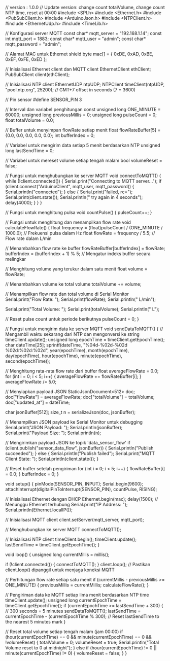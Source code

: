 // version : 1.0.0
// Update version: change count totalVolume, change count NTP time, reset at 00:00
#include <SPI.h>
#include <Ethernet.h>
#include <PubSubClient.h>
#include <ArduinoJson.h>
#include <NTPClient.h>
#include <EthernetUdp.h>
#include <TimeLib.h>

// Konfigurasi server MQTT
const char* mqtt_server = "192.168.1.14";
const int mqtt_port = 1883;
const char* mqtt_user = "admin";
const char* mqtt_password = "admin";

// Alamat MAC untuk Ethernet shield
byte mac[] = { 0xDE, 0xAD, 0xBE, 0xEF, 0xFE, 0xED };

// Inisialisasi Ethernet client dan MQTT client
EthernetClient ethClient;
PubSubClient client(ethClient);

// Inisialisasi NTP client
EthernetUDP ntpUDP;
NTPClient timeClient(ntpUDP, "pool.ntp.org", 25200); // GMT+7 offset in seconds (7 * 3600)

// Pin sensor
#define SENSOR_PIN 3

// Interval dan variabel penghitungan
const unsigned long ONE_MINUTE = 60000;
unsigned long previousMillis = 0;
unsigned long pulseCount = 0;
float totalVolume = 0.0;

// Buffer untuk menyimpan flowRate setiap menit
float flowRateBuffer[5] = {0.0, 0.0, 0.0, 0.0, 0.0};
int bufferIndex = 0;

// Variabel untuk mengirim data setiap 5 menit berdasarkan NTP
unsigned long lastSendTime = 0;

// Variabel untuk mereset volume setiap tengah malam
bool volumeReset = false;

// Fungsi untuk menghubungkan ke server MQTT
void connectToMQTT() {
  while (!client.connected()) {
    Serial.print("Connecting to MQTT server...");
    if (client.connect("ArduinoClient", mqtt_user, mqtt_password)) {
      Serial.println("connected");
    } else {
      Serial.print("failed, rc=");
      Serial.print(client.state());
      Serial.println(" try again in 4 seconds");
      delay(4000);
    }
  }
}

// Fungsi untuk menghitung pulsa
void countPulse() {
  pulseCount++;
}

// Fungsi untuk menghitung dan menampilkan flow rate
void calculateFlowRate() {
  float frequency = (float)pulseCount / (ONE_MINUTE / 1000.0); // Frekuensi pulsa dalam Hz
  float flowRate = frequency / 5.5; // Flow rate dalam L/min

  // Menambahkan flow rate ke buffer
  flowRateBuffer[bufferIndex] = flowRate;
  bufferIndex = (bufferIndex + 1) % 5; // Mengatur indeks buffer secara melingkar

  // Menghitung volume yang terukur dalam satu menit
  float volume = flowRate;

  // Menambahkan volume ke total volume
  totalVolume += volume;

  // Menampilkan flow rate dan total volume di Serial Monitor
  Serial.print("Flow Rate: ");
  Serial.print(flowRate);
  Serial.println(" L/min");

  Serial.print("Total Volume: ");
  Serial.print(totalVolume);
  Serial.println(" L");

  // Reset pulse count untuk periode berikutnya
  pulseCount = 0;
}

// Fungsi untuk mengirim data ke server MQTT
void sendDataToMQTT() {
  // Mengambil waktu sekarang dari NTP dan mengonversi ke string
  timeClient.update();
  unsigned long epochTime = timeClient.getEpochTime();
  char dateTime[25];
  sprintf(dateTime, "%04d-%02d-%02d %02d:%02d:%02d", year(epochTime), month(epochTime), day(epochTime), hour(epochTime), minute(epochTime), second(epochTime));

  // Menghitung rata-rata flow rate dari buffer
  float averageFlowRate = 0.0;
  for (int i = 0; i < 5; i++) {
    averageFlowRate += flowRateBuffer[i];
  }
  averageFlowRate /= 5.0;

  // Menyiapkan payload JSON
  StaticJsonDocument<512> doc;
  doc["flowRate"] = averageFlowRate;
  doc["totalVolume"] = totalVolume;
  doc["updated_at"] = dateTime;

  char jsonBuffer[512];
  size_t n = serializeJson(doc, jsonBuffer);

  // Menampilkan JSON payload ke Serial Monitor untuk debugging
  Serial.print("JSON Payload: ");
  Serial.println(jsonBuffer);
  Serial.print("Payload Size: ");
  Serial.println(n);

  // Mengirimkan payload JSON ke topik 'data_sensor_flow'
  if (client.publish("sensor_data_flow", jsonBuffer)) {
    Serial.println("Publish succeeded");
  } else {
    Serial.println("Publish failed");
    Serial.print("MQTT Client State: ");
    Serial.println(client.state());
  }

  // Reset buffer setelah pengiriman
  for (int i = 0; i < 5; i++) {
    flowRateBuffer[i] = 0.0;
  }
  bufferIndex = 0;
}

void setup() {
  pinMode(SENSOR_PIN, INPUT);
  Serial.begin(9600);
  attachInterrupt(digitalPinToInterrupt(SENSOR_PIN), countPulse, RISING);

  // Inisialisasi Ethernet dengan DHCP
  Ethernet.begin(mac);
  delay(1500); // Menunggu Ethernet terhubung
  Serial.print("IP Address: ");
  Serial.println(Ethernet.localIP());

  // Inisialisasi MQTT client
  client.setServer(mqtt_server, mqtt_port);

  // Menghubungkan ke server MQTT
  connectToMQTT();

  // Inisialisasi NTP client
  timeClient.begin();
  timeClient.update();
  lastSendTime = timeClient.getEpochTime();
}

void loop() {
  unsigned long currentMillis = millis();

  if (!client.connected()) {
    connectToMQTT();
  }
  client.loop();  // Pastikan client.loop() dipanggil untuk menjaga koneksi MQTT

  // Perhitungan flow rate setiap satu menit
  if (currentMillis - previousMillis >= ONE_MINUTE) {
    previousMillis = currentMillis;
    calculateFlowRate();
  }

  // Pengiriman data ke MQTT setiap lima menit berdasarkan NTP time
  timeClient.update();
  unsigned long currentEpochTime = timeClient.getEpochTime();
  if (currentEpochTime >= lastSendTime + 300) { // 300 seconds = 5 minutes
    sendDataToMQTT();
    lastSendTime = currentEpochTime - (currentEpochTime % 300); // Reset lastSendTime to the nearest 5 minutes mark
  }

  // Reset total volume setiap tengah malam (jam 00:00)
  if (hour(currentEpochTime) == 0 && minute(currentEpochTime) == 0 && !volumeReset) {
    totalVolume = 0;
    volumeReset = true;
    Serial.println("Total Volume reset to 0 at midnight");
  } else if (hour(currentEpochTime) != 0 || minute(currentEpochTime) != 0) {
    volumeReset = false;
  }
}
